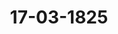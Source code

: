 ---  
schema: default  
title: 17-03-1825  
organization: Team Charlie  
notes: "<p>Description</p><p>Siebente Sitzung.

geschehen, Frankfurt den 17. März 1825.

In Gegenwart

alter in ver jechsten Sigung unwesenden

wieder hinzugekommen war:

von Seinn Oesterreichs: der K. K. wirkliche Geheime Rath, Herr Freiherr von 2

Bellinghausen,

mit Ausnahme:

von Seiten Braunschweigs und Rassau's: des Herzoglich-Rassauischen Her-

sandten, Freiherrn von Marschall, welcher den Königlich- Hannbverischen Ges

Herrn von Hammerstein, substituirt hatte.</p><p>§.25</p><p>Substitutionen.

Prasidium zeigt an, daß der Königlich-Dänische, Herzoglich-Holstein- und La-

gische Herr Gesandte, Graf von Eyben, den Großherzoglich-Mecklenburgischen

ten, Herrn von Penz — und der Herzoglich-Rassauische Herr Gesandte, Freiht

Rarschall, als Stimmführer für Braunschweig und Rassau, ven Königlich-Har

schen, Herzoglich-Braunschweigischen Gesandten, Herrn von Hammerstein, sul

habe.</p><p>§.26</p><p>Die der Bundesversammlung überschickten Blätter der neu erschie

Kleinischen Militärlarte von Deutschland betreffend.

Präsivium eröfnet ferner: Der in dem topographischen Bureau des Königlich

rischen Generalquartiermeisterstabs angestellte Lieutenant, Anton Klein, habe in Ver-

mit mehreren andern Officieren und Angestellten des erwähnten topographischen O

die Herausgabe einer neuen großen Militärkarte von Deutschland in 25 Plättern

nommen, von welcher auch bereits 8 Blauer nebst dem Litelblatt erschienen seyen,

andere aber demnächst erscheinen würden.Der Unternehmer dieses verdienstlichen Werkes, der genannte Königlich -Baierische

Lieutenant Klein, habe nun die bereits herausgekommenen Blätter seiner Karte der König-

lich-Baierischen Bundestagsgesandtschaft in einem Exemplare auf Belinpapier überschickt,

um selbe, wie andurch geschebe, der hohen Bundrsversammlung zu übergeben.

Die Versammlung nahm dieses eben so gemeinnätzige, als vorzüglich gelungene

Werk, das nur durch angestrengten Fleiß und vielfache Aufopferungen gehörig zu vollfüh-

ren ist, mit Vergnügen an, beschloß, dasselbe in ihre Büchersammlung niederzulegen und

ersuchte den Königlich-Baierischen Herrn Gesandten von Pfeffel, dem verdienten Un-

ternehmer ihren vollen Beifall und vorzüglichen Dank dafür zu erkennen zu geben.</p><p>§.27</p><p>Zädel's Zimentirungs-Lerilon. Wien 1824.

Der Kaiserlich-königliche präsidirende Herr Gesandte, übergiebt eine

von dem Verfasser an die hohe Bundesversammlung eingeschickte Schrift:

Zimentirungs-Lerikon für alle Handels- und Gewerbsleute, welche nach Maaß

-und Gewicht kaufen und verkaufen, mit Beziehung auf die in Desterreich erflosse-

anen Zimentirungs-Vorschriften, von Joseph Zackel.. Wien 1824.

Dieses Werk wurde gleichfalls in die Bibliothek abgegeben, und der präsidirende Herr

Gesandte ersucht, dem Verfasser für dessen Mittheilung zu banken.</p><p>§.28</p><p>Das Reichskammergerichts-Archiv zu Beplar betreffend.

(6. Sit. s. D d. 3.

Präsidium legt ferner einen Bericht der zu dem reichskammergerichtlichen Archiv in

Beplar angeordneten Commission vom 7. März d. J. vor, worin dieselbe wegen Aushän-

igung von Acten anfragt, welche die von dem Reichskammergerichte bestätigten Vormund-

haften betreffen.

Derselbe wurde an die entsprechende Bundestags-Commission abgegeben.</p><p>§.29</p><p>besoldungs- und Pensionsrückstände der zum vormaligen Reichskammer-

gerichte gehörenden Personen betreffend.

(1. Sif. S. 13 v. 3 1024.)

Präsidium verliest ein Schreiben des Königlich-Baierischen Staatsministers, Herrn

srafen von Reigersberg, ehemaligen Kaiserlichen und Reichskammerrichters, aus Men-

in den 24. October 1824, worin derselbe für die ihm bisher bewiesene wohlwollende Unterstütung seiner Reclamation, wegen Rückerstattung der Vorschüsse, die er den n

siren Besoldungen angestellten Reichsdienern durch Entbehrung eines Theils seines l

gemacht habe, dankt, und zugleich anzeigt, daß er von den meisten allerhöchsten u.

sten Monarchen und Bundesfürsten bereits entschädigt worden sey, wegen der wenig

desfürsten aber, die noch Bedenken trügen, die erbetenen Entschädigungsraten ver-

zu lassen, die Entscheidung über seine Bitte in Beziehung auf den berechneten Betrag

denselben mit festem Vertrauen anheimstelle.

Sein auf 5,280 Fl. berechneter Besoldungsrückstand werde ohnedieß gleichmal

friedigung erhalten, wenn der ersten Classe der von den Cameralen gefordert we

Rückstände die Zahlung angewiesen werde.

Dieses Schreiben wurde der Commission, welche es angeht, zugestellt.</p><p>§.30</p><p>Ergänzung der Commission zur gütlichen Ausgleichung der Schuld

rungssache S. K. H. des Kurfürsten von Hessen wider S.

den Herzog von Rassau und J. J. D. D. die Fürsten von Eipp

Schaumburg- Lippe.

(I. Die f. 100 v. 2 1819)

Auf Präsidialantrag wurde die durch den Austritt der Herren Grafen von

Schauenstein und von der Golz unvollständig gewordene Commission zur 4

Ausgleichung der Schulvforderungssache Seiner Königlichen Hoheit des Kurfürsten vor

wider Seine Herzogliche Durchlaucht den Herzog von Nassau und Ihre Durchlaud

Fürsten von Eippe und Schaumburg-Lippe, durch Wahl zweier neuen Mitglicd

zwar der Herren Gesandten

von Oesterreich und

Preussen

ergänzt.</p><p>§.31</p><p>Forderungen der Rassau-Saarbreckischen Gläubiger, Diener und 9

nisten u. betreffend.

(12 Sit § 9 v. 2 1014)

Preussen. Jn ver 13. Sitzung vom 20. Mai vorigen Jahres 15.O1,

hohe Bundesversammlung den Beschluß, die von mehreren vormals Rassau-Saarbr

Staatsdienern gegen die Herzoglich-Rassauische Regierung erhobene Reclamationrben an die für das Reichslammergerichts-Snsteutationswesen bestehende Commission;

endlich

Num. 9, einger. am 18. v. M., von dem chemal. Fürstlich-Saarbrückschen Geh. Rath

Eichberg zu Ottweiler, wiederholte Bitte um hohe Verwendung bei ver Her-

zöglich-Nassauischen Regierung, wegen Vergütung seiner Pensionsrückstände,

mit Bezug auf seine Vorstellung vom 6. Juni 1823,

die zur Ausgleichung der Forderungen Saarbrückischer Gläubiger und Staatsdiener er-

annte Commission abgegeben.

Die übrigen Gegenstände wurden in ein Separat-Protokoll aufgenommen.

Folgen die Unterschriften.</p>"  
resources:  
- format: png  
  name: Page23[0-25-26].png  
  url: ../../data_img/Protokolle_BV_17_1825/17-03-1825/Page23[0-25-26].png  
- format: png  
  name: Page24[26-27-28-29].png  
  url: ../../data_img/Protokolle_BV_17_1825/17-03-1825/Page24[26-27-28-29].png  
- format: png  
  name: Page25[29-30-31].png  
  url: ../../data_img/Protokolle_BV_17_1825/17-03-1825/Page25[29-30-31].png  
- format: png  
  name: Page26[31].png  
  url: ../../data_img/Protokolle_BV_17_1825/17-03-1825/Page26[31].png  
category:   
  - Protokolle_BV_17_1825  
maintainer: Tao Luo  
maintainer_email: t.luo.21@abdn.ac.uk  
---